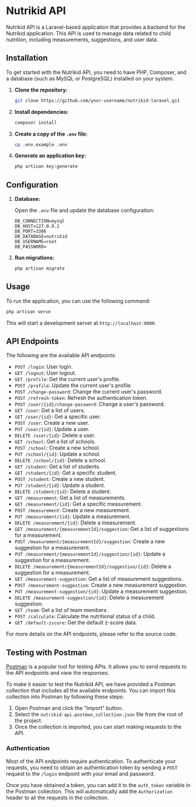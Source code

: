 # Nutrikid API

Nutrikid API is a Laravel-based application that provides a backend for the Nutrikid application. This API is used to manage data related to child nutrition, including measurements, suggestions, and user data.

## Installation

To get started with the Nutrikid API, you need to have PHP, Composer, and a database (such as MySQL or PostgreSQL) installed on your system.

1.  **Clone the repository:**

    ```bash
    git clone https://github.com/your-username/nutrikid-laravel.git
    ```

2.  **Install dependencies:**

    ```bash
    composer install
    ```

3.  **Create a copy of the `.env` file:**

    ```bash
    cp .env.example .env
    ```

4.  **Generate an application key:**

    ```bash
    php artisan key:generate
    ```

## Configuration

1.  **Database:**

    Open the `.env` file and update the database configuration:

    ```
    DB_CONNECTION=mysql
    DB_HOST=127.0.0.1
    DB_PORT=3306
    DB_DATABASE=nutrikid
    DB_USERNAME=root
    DB_PASSWORD=
    ```

2.  **Run migrations:**

    ```bash
    php artisan migrate
    ```

## Usage

To run the application, you can use the following command:

```bash
php artisan serve
```

This will start a development server at `http://localhost:8000`.

## API Endpoints

The following are the available API endpoints:

*   `POST /login`: User login.
*   `GET /logout`: User logout.
*   `GET /profile`: Get the current user's profile.
*   `POST /profile`: Update the current user's profile.
*   `POST /change-password`: Change the current user's password.
*   `POST /refresh-token`: Refresh the authentication token.
*   `POST /user/{id}/change-password`: Change a user's password.
*   `GET /user`: Get a list of users.
*   `GET /user/{id}`: Get a specific user.
*   `POST /user`: Create a new user.
*   `PUT /user/{id}`: Update a user.
*   `DELETE /user/{id}`: Delete a user.
*   `GET /school`: Get a list of schools.
*   `POST /school`: Create a new school.
*   `PUT /school/{id}`: Update a school.
*   `DELETE /school/{id}`: Delete a school.
*   `GET /student`: Get a list of students.
*   `GET /student/{id}`: Get a specific student.
*   `POST /student`: Create a new student.
*   `PUT /student/{id}`: Update a student.
*   `DELETE /student/{id}`: Delete a student.
*   `GET /measurement`: Get a list of measurements.
*   `GET /measurement/{id}`: Get a specific measurement.
*   `POST /measurement`: Create a new measurement.
*   `PUT /measurement/{id}`: Update a measurement.
*   `DELETE /measurement/{id}`: Delete a measurement.
*   `GET /measurement/{measurementId}/suggestion`: Get a list of suggestions for a measurement.
*   `POST /measurement/{measurementId}/suggestion`: Create a new suggestion for a measurement.
*   `PUT /measurement/{measurementId}/suggestion/{id}`: Update a suggestion for a measurement.
*   `DELETE /measurement/{measurementId}/suggestion/{id}`: Delete a suggestion for a measurement.
*   `GET /measurement-suggestion`: Get a list of measurement suggestions.
*   `POST /measurement-suggestion`: Create a new measurement suggestion.
*   `PUT /measurement-suggestion/{id}`: Update a measurement suggestion.
*   `DELETE /measurement-suggestion/{id}`: Delete a measurement suggestion.
*   `GET /team`: Get a list of team members.
*   `POST /calculate`: Calculate the nutritional status of a child.
*   `GET /default-zscore`: Get the default z-score data.

For more details on the API endpoints, please refer to the source code.

## Testing with Postman

[Postman](https://www.postman.com/) is a popular tool for testing APIs. It allows you to send requests to the API endpoints and view the responses.

To make it easier to test the Nutrikid API, we have provided a Postman collection that includes all the available endpoints. You can import this collection into Postman by following these steps:

1.  Open Postman and click the "Import" button.
2.  Select the `nutrikid-api.postman_collection.json` file from the root of the project.
3.  Once the collection is imported, you can start making requests to the API.

### Authentication

Most of the API endpoints require authentication. To authenticate your requests, you need to obtain an authentication token by sending a `POST` request to the `/login` endpoint with your email and password.

Once you have obtained a token, you can add it to the `auth_token` variable in the Postman collection. This will automatically add the `Authorization` header to all the requests in the collection.